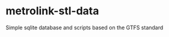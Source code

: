 metrolink-stl-data
==================

Simple sqlite database and scripts based on the GTFS standard
